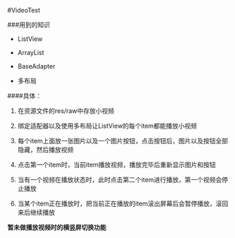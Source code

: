#VideoTest

###用到的知识

- ListView

- ArrayList

- BaseAdapter

- 多布局

####具体：

1. 在资源文件的res/raw中存放小视频

2. 绑定适配器以及使用多布局让ListView的每个item都能播放小视频

3. 每个item上面放一张图片以及一个图片按钮，点击按钮后，图片以及按钮全部隐藏，然后播放视频

4. 点击第一个item时，当前item播放视频，播放完毕后重新显示图片和按钮

5. 当有一个视频在播放状态时，此时点击第二个item进行播放，第一个视频会停止播放

6. 当某个item正在播放时，把当前正在播放的item滚出屏幕后会暂停播放，滚回来后继续播放

**暂未做播放视频时的横竖屏切换功能**

